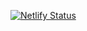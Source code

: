 [![Netlify Status](https://api.netlify.com/api/v1/badges/681d7f46-6937-4bfd-8196-3b0bc4958b5e/deploy-status)](https://app.netlify.com/sites/adorable-daffodil-7d1bdc/deploys)
